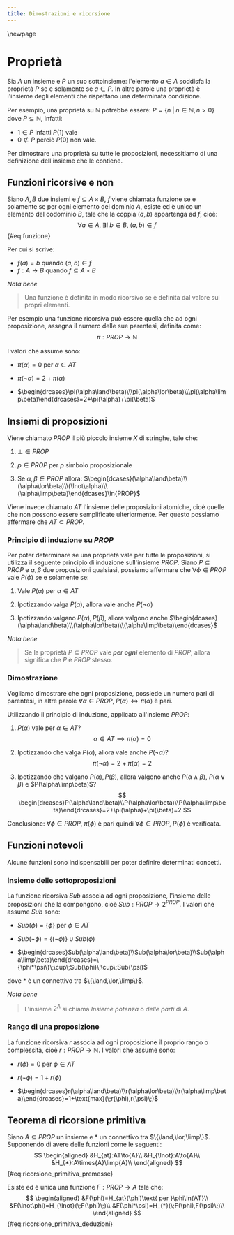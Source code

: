 ```yaml
---
title: Dimostrazioni e ricorsione
---
```


\newpage

# Proprietà

Sia $A$ un insieme e $P$ un suo sottoinsieme: l'elemento $a\in{A}$ soddisfa la proprietà $P$ se e solamente se $a\in{P}$. In altre parole una proprietà è l'insieme degli elementi che rispettano una determinata condizione.

Per esempio, una proprietà su $\mathbb{N}$ potrebbe essere: $P = \{n\;|\;n \in{\mathbb{N}},n>0\}$ dove $P\subseteq{\mathbb{N}}$, infatti:

- $1\in{P}$ infatti ${P(1)}$ vale
- $0\notin{P}$ perciò ${P(0)}$ non vale.

Per dimostrare una proprietà su tutte le proposizioni, necessitiamo di una definizione dell'insieme che le contiene.

## Funzioni ricorsive e non

Siano $A,B$ due insiemi e $f\subseteq{A\times{B}}$, $f$ viene chiamata funzione se e solamente se per ogni elemento del dominio $A$, esiste ed è unico un elemento del codominio $B$, tale che la coppia $(a,b)$ appartenga ad $f$, cioè:
$$
\forall{a}\in{A},\;\exists!\;b\in{B},\;(a,b)\in{f}
$$ {#eq:funzione}

Per cui si scrive:

- $f(a)=b$ quando $(a,b)\in{f}$
- $f:A\to{B}$ quando $f\subseteq{A\times{B}}$

*Nota bene*

> Una funzione è definita in modo ricorsivo se è definita dal valore sui propri elementi.

Per esempio una funzione ricorsiva può essere quella che ad ogni proposizione, assegna il numero delle sue parentesi, definita come:
$$
\pi:PROP\to{\mathbb{N}}
$$

I valori che assume sono:

- $\pi(\alpha)=0$ per $\alpha\in{AT}$

- $\pi(\lnot\alpha)=2+\pi(\alpha)$

- $\begin{drcases}\pi(\alpha\land\beta)\\\pi(\alpha\lor\beta)\\\pi(\alpha\limp\beta)\end{drcases}=2+\pi(\alpha)+\pi(\beta)$

## Insiemi di proposizioni

Viene chiamato $PROP$ il più piccolo insieme $X$ di stringhe, tale che:

1. $\bot\in{PROP}$

2. $p\in{PROP}$ per $p$ simbolo proposizionale

3. Se $\alpha,\beta\in{PROP}$ allora: $\begin{dcases}(\alpha\land\beta)\\(\alpha\lor\beta)\\(\lnot\alpha)\\(\alpha\limp\beta)\end{dcases}\in{PROP}$

Viene invece chiamato $AT$ l'insieme delle proposizioni atomiche, cioè quelle che non possono essere semplificate ulteriormente. Per questo possiamo affermare che $AT\subset{PROP}$.

### Principio di induzione su $PROP$

Per poter determinare se una proprietà vale per tutte le proposizioni, si utilizza il seguente principio di induzione sull'insieme $PROP$. Siano $P\subseteq{PROP}$ e $\alpha,\beta$ due proposizioni qualsiasi, possiamo affermare che $\forall{\phi}\in{PROP}$ vale $P(\phi)$ se e solamente se:

1. Vale $P(\alpha)$ per $\alpha\in{AT}$

2. Ipotizzando valga $P(\alpha)$, allora vale anche $P(\lnot\alpha)$

3. Ipotizzando valgano $P(\alpha), P(\beta)$, allora valgono anche $\begin{dcases}(\alpha\land\beta)\\(\alpha\lor\beta)\\(\alpha\limp\beta)\end{dcases}$

*Nota bene*

> Se la proprietà $P\subseteq{PROP}$ vale ***per ogni*** elemento di $PROP$, allora significa che $P$ è $PROP$ stesso.

### Dimostrazione

Vogliamo dimostrare che ogni proposizione, possiede un numero pari di parentesi, in altre parole $\forall{\alpha}\in{PROP},\;P(\alpha)\iff\pi(\alpha)$ è pari.

Utilizzando il principio di induzione, applicato all'insieme $PROP$:

1. $P(\alpha)$ vale per $\alpha\in{AT}$?
$$
\alpha\in{AT}\implies{\pi(\alpha)=0}
$$

2. Ipotizzando che valga $P(\alpha)$, allora vale anche $P(\lnot\alpha)$?
$$
\pi(\lnot\alpha)=2+\pi(\alpha)=2
$$

3. Ipotizzando che valgano $P(\alpha),P(\beta)$, allora valgono anche $P(\alpha\land\beta)$, $P(\alpha\lor\beta)$ e $P(\alpha\limp\beta)$?
$$
\begin{drcases}P(\alpha\land\beta)\\P(\alpha\lor\beta)\\P(\alpha\limp\beta)\end{drcases}=2+\pi(\alpha)+\pi(\beta)=2
$$

Conclusione: $\forall{\phi}\in{PROP},\;\pi(\phi)$ è pari quindi $\forall{\phi}\in{PROP},\;P(\phi)$ è verificata.

## Funzioni notevoli

Alcune funzioni sono indispensabili per poter definire determinati concetti.

### Insieme delle sottoproposizioni

La funzione ricorsiva $Sub$ associa ad ogni proposizione, l'insieme delle proposizioni che la compongono, cioè $Sub:PROP\to{2^{PROP}}$. I valori che assume $Sub$ sono:

- $Sub(\phi)=\{\phi\}$ per $\phi\in{AT}$

- $Sub(\lnot\phi)=\{(\lnot\phi)\}\;\cup\;{Sub(\phi)}$

- $\begin{drcases}Sub(\alpha\land\beta)\\Sub(\alpha\lor\beta)\\Sub(\alpha\limp\beta)\end{drcases}=\{\phi*\psi\}\;\cup\;Sub(\phi)\;\cup\;Sub(\psi)$

dove $*$ è un connettivo tra $\{\land,\lor,\limp\}$.

*Nota bene*

> L'insieme $2^A$ si chiama *Insieme potenza* o *delle parti* di $A$.

### Rango di una proposizione

La funzione ricorsiva $r$ associa ad ogni proposizione il proprio rango o complessità, cioè $r:PROP\to{\mathbb{N}}$. I valori che assume sono:

- $r(\phi)=0$ per $\phi\in{AT}$

- $r(\lnot\phi)=1+r(\phi)$

- $\begin{drcases}r(\alpha\land\beta)\\r(\alpha\lor\beta)\\r(\alpha\limp\beta)\end{drcases}=1+\text{max}(\;r(\phi),r(\psi)\;)$

## Teorema di ricorsione primitiva

Siano $A\subseteq{PROP}$ un insieme e $*$ un connettivo tra $\{\land,\lor,\limp\}$. Supponendo di avere delle funzioni come le seguenti:
$$
\begin{aligned}
  &H_{at}:AT\to{A}\\
  &H_{\lnot}:A\to{A}\\
  &H_{*}:A\times{A}\limp{A}\\
\end{aligned}
$$ {#eq:ricorsione_primitiva_premesse}

Esiste ed è unica una funzione $F:PROP\to{A}$ tale che:
$$
\begin{aligned}
  &F(\phi)=H_{at}(\phi)\text{ per }\phi\in{AT}\\
  &F(\lnot\phi)=H_{\lnot}(\;F(\phi)\;)\\
  &F(\phi*\psi)=H_{*}(\;F(\phi),F(\psi)\;)\\
\end{aligned}
$$ {#eq:ricorsione_primitiva_deduzioni}
